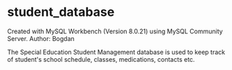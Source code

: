 # student_database

Created with MySQL Workbench (Version 8.0.21) using MySQL Community Server.
Author: Bogdan

The Special Education Student Management database is used to keep track of student's school schedule, classes, medications, contacts etc. 

